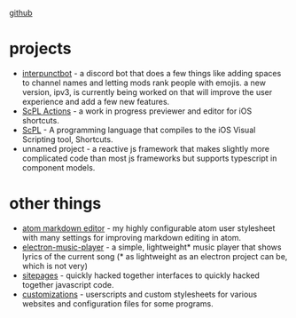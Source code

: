 [github](https://github.com/pfgithub)

# projects

- [interpunctbot](https://github.com/pfgithub/interpunctbot) - a discord bot that does a few
  things like adding spaces to channel names and letting mods rank people with emojis.
  a new version, ipv3, is currently being worked on that will improve the user experience
  and add a few new features.
- [ScPL Actions](https://github.com/pfgithub/scpl-actions) - a work in progress previewer
  and editor for iOS shortcuts.
- [ScPL](https://scpl.dev) - A programming language that compiles to the iOS Visual
  Scripting tool, Shortcuts.
- unnamed project - a reactive js framework that makes slightly more complicated code
  than most js frameworks but supports typescript in component models.

# other things
- [atom markdown editor](https://github.com/pfgithub/atom-markdown-editor) - my highly
  configurable atom user stylesheet with many settings for improving markdown editing
  in atom. 
- [electron-music-player](https://github.com/pfgithub/electron-music-player) - a simple, lightweight\* music player
  that shows lyrics of the current song (\* as lightweight as an electron project can be,
  which is not very)
- [sitepages](sitepages) - quickly hacked together interfaces to quickly hacked together
  javascript code.
- [customizations](https://github.com/pfgithub/customizations) - userscripts and custom
  stylesheets for various websites and configuration files for some programs.
